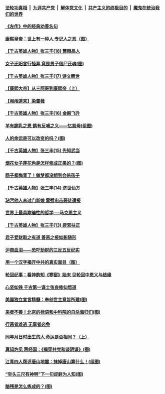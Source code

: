 

####  [法轮功真相](../../../../basic/blob/master/README.md?t=06232302) &nbsp;|&nbsp; [九评共产党](../../../../9ping.md/blob/master/README.md?t=06232302) &nbsp;|&nbsp; [解体党文化](../../../../jtdwh.md/blob/master/README.md?t=06232302)  &nbsp;|&nbsp; [共产主义的终极目的](../../../../gczydzjmd.md/blob/master/README.md?t=06232302) &nbsp;|&nbsp; [魔鬼在统治我们的世界](../../../../mgztzwmdsj.md/blob/master/README.md?t=06232302) 

#### [《左传》中的经典劝善名句](../pages/prog647/a102877510.md?t=06232302) 

#### [康熙皇帝：世上有一种人 专记人之恶（图）](../pages/prog647/a102877478.md?t=06232302) 

#### [【千古英雄人物】张三丰(18) 慧眼品人](../pages/prog647/a102877321.md?t=06232302) 

#### [女子还阳言行怪异 竟是男子借尸还魂(图)](../pages/prog647/a102876593.md?t=06232302) 

#### [【千古英雄人物】张三丰(17) 诗文醒世](../pages/prog647/a102876526.md?t=06232302) 

#### [【康熙大帝】从三阿哥到康熙帝（上）](../pages/prog647/a102876250.md?t=06232302) 

#### [【闱闱道来】染蔷薇](../pages/prog647/a102876076.md?t=06232302) 

#### [【千古英雄人物】张三丰(16) 金殿飞升](../pages/prog647/a102876032.md?t=06232302) 

#### [羊有跪乳之恩 鹊有反哺之义——忆慈母(组图)](../pages/prog647/a102875584.md?t=06232302) 

#### [人的命运是可以改变的吗？(图)](../pages/prog647/a102875576.md?t=06232302) 

#### [【千古英雄人物】张三丰(15) 先知武当](../pages/prog647/a102875425.md?t=06232302) 

#### [烟花女子莲花色是怎样修成正果的？(图)](../pages/prog647/a102874724.md?t=06232302) 

#### [肠子都悔青了！做梦都没想到会杀孩子](../pages/prog647/a102874720.md?t=06232302) 

#### [【千古英雄人物】张三丰(14) 济世仙方](../pages/prog647/a102874590.md?t=06232302) 

#### [玷污他人未过门新娘 雷劈电击恶徒遭报](../pages/prog647/a102873878.md?t=06232302) 

#### [世界上最具欺骗性的哲学──马克思主义](../pages/prog647/a102873869.md?t=06232302) 

#### [【千古英雄人物】张三丰(13) 辟邪扶正](../pages/prog647/a102873790.md?t=06232302) 

#### [君子爱财取之有道 善恶之报如影随形](../pages/prog647/a102873721.md?t=06232302) 

#### [沪商血泪——恐吓劫财的三反五反纪实](../pages/prog647/a102873058.md?t=06232302) 

#### [用一个汉字揭开中共的真实面目（图）](../pages/prog647/a102873052.md?t=06232302) 

#### [轮回纪事：看神韵知《寒窑》始末 见轮回中恩义与结缘](../pages/prog647/a102872622.md?t=06232302) 

#### [心坚如铁 千古第一谋士张良修仙悟道](../pages/prog647/a102872238.md?t=06232302) 

#### [美国独立宣言精髓：奉创世主意旨所建(图)](../pages/prog647/a102872237.md?t=06232302) 

#### [来者不善！北京的标语和中科院的自杀海归们(图)](../pages/prog647/a102872214.md?t=06232302) 

#### [行恶者难逃 无辜者必免](../pages/prog647/a102871349.md?t=06232302) 

#### [同年月日时出生的人 命运是否相同？（上）](../pages/prog647/a102871336.md?t=06232302) 

#### [真知灼见 蒋经国：《揭穿共党和谈阴谋》(图)](../pages/prog647/a102870122.md?t=06232302) 

#### [江青四人帮评唐山地震：抹掉唐山算什么！(组图)](../pages/prog647/a102870109.md?t=06232302) 

#### [“举头三尺有神明”下一句却鲜为人知(图)](../pages/prog647/a102869172.md?t=06232302) 

#### [脑残是怎么练成的？(图)](../pages/prog647/a102869164.md?t=06232302) 

